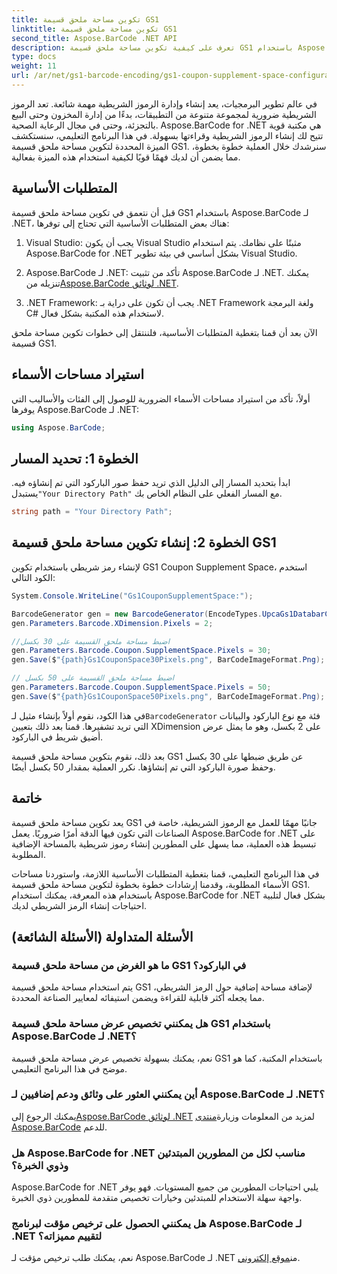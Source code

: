```yaml
---
title: تكوين مساحة ملحق قسيمة GS1
linktitle: تكوين مساحة ملحق قسيمة GS1
second_title: Aspose.BarCode .NET API
description: تعرف على كيفية تكوين مساحة ملحق قسيمة GS1 باستخدام Aspose.BarCode لـ .NET. اتبع دليلنا خطوة بخطوة لإتقان هذه الميزة.
type: docs
weight: 11
url: /ar/net/gs1-barcode-encoding/gs1-coupon-supplement-space-configuration/
---
```


في عالم تطوير البرمجيات، يعد إنشاء وإدارة الرموز الشريطية مهمة شائعة. تعد الرموز الشريطية ضرورية لمجموعة متنوعة من التطبيقات، بدءًا من إدارة المخزون وحتى البيع بالتجزئة، وحتى في مجال الرعاية الصحية. Aspose.BarCode for .NET هي مكتبة قوية تتيح لك إنشاء الرموز الشريطية وقراءتها بسهولة. في هذا البرنامج التعليمي، سنستكشف الميزة المحددة لتكوين مساحة ملحق قسيمة GS1. سنرشدك خلال العملية خطوة بخطوة، مما يضمن أن لديك فهمًا قويًا لكيفية استخدام هذه الميزة بفعالية.

## المتطلبات الأساسية

قبل أن نتعمق في تكوين مساحة ملحق قسيمة GS1 باستخدام Aspose.BarCode لـ .NET، هناك بعض المتطلبات الأساسية التي تحتاج إلى توفرها:

1. Visual Studio: يجب أن يكون Visual Studio مثبتًا على نظامك. يتم استخدام Aspose.BarCode for .NET بشكل أساسي في بيئة تطوير Visual Studio.

2.  Aspose.BarCode لـ .NET: تأكد من تثبيت Aspose.BarCode لـ .NET. يمكنك تنزيله من[Aspose.BarCode لوثائق .NET](https://reference.aspose.com/barcode/net/).

3. .NET Framework: يجب أن تكون على دراية بـ .NET Framework ولغة البرمجة C# لاستخدام هذه المكتبة بشكل فعال.

الآن بعد أن قمنا بتغطية المتطلبات الأساسية، فلننتقل إلى خطوات تكوين مساحة ملحق قسيمة GS1.

## استيراد مساحات الأسماء

أولاً، تأكد من استيراد مساحات الأسماء الضرورية للوصول إلى الفئات والأساليب التي يوفرها Aspose.BarCode لـ .NET:

```csharp
using Aspose.BarCode;
```

## الخطوة 1: تحديد المسار

 ابدأ بتحديد المسار إلى الدليل الذي تريد حفظ صور الباركود التي تم إنشاؤه فيه. يستبدل`"Your Directory Path"` مع المسار الفعلي على النظام الخاص بك.

```csharp
string path = "Your Directory Path";
```

## الخطوة 2: إنشاء تكوين مساحة ملحق قسيمة GS1

لإنشاء رمز شريطي باستخدام تكوين GS1 Coupon Supplement Space، استخدم الكود التالي:

```csharp
System.Console.WriteLine("Gs1CouponSupplementSpace:");

BarcodeGenerator gen = new BarcodeGenerator(EncodeTypes.UpcaGs1DatabarCoupon, "123456789012(8110)ASPOSE");
gen.Parameters.Barcode.XDimension.Pixels = 2;

//اضبط مساحة ملحق القسيمة على 30 بكسل
gen.Parameters.Barcode.Coupon.SupplementSpace.Pixels = 30;
gen.Save($"{path}Gs1CouponSpace30Pixels.png", BarCodeImageFormat.Png);

// اضبط مساحة ملحق القسيمة على 50 بكسل
gen.Parameters.Barcode.Coupon.SupplementSpace.Pixels = 50;
gen.Save($"{path}Gs1CouponSpace50Pixels.png", BarCodeImageFormat.Png);
```

 في هذا الكود، نقوم أولاً بإنشاء مثيل لـ`BarcodeGenerator` فئة مع نوع الباركود والبيانات التي تريد تشفيرها. قمنا بعد ذلك بتعيين XDimension على 2 بكسل، وهو ما يمثل عرض أضيق شريط في الباركود. 

بعد ذلك، نقوم بتكوين مساحة ملحق قسيمة GS1 عن طريق ضبطها على 30 بكسل وحفظ صورة الباركود التي تم إنشاؤها. نكرر العملية بمقدار 50 بكسل أيضًا.

## خاتمة

يعد تكوين مساحة ملحق قسيمة GS1 جانبًا مهمًا للعمل مع الرموز الشريطية، خاصة في الصناعات التي تكون فيها الدقة أمرًا ضروريًا. يعمل Aspose.BarCode for .NET على تبسيط هذه العملية، مما يسهل على المطورين إنشاء رموز شريطية بالمساحة الإضافية المطلوبة.

في هذا البرنامج التعليمي، قمنا بتغطية المتطلبات الأساسية اللازمة، واستوردنا مساحات الأسماء المطلوبة، وقدمنا إرشادات خطوة بخطوة لتكوين مساحة ملحق قسيمة GS1. باستخدام هذه المعرفة، يمكنك استخدام Aspose.BarCode for .NET بشكل فعال لتلبية احتياجات إنشاء الرمز الشريطي لديك.

## الأسئلة المتداولة (الأسئلة الشائعة)

### ما هو الغرض من مساحة ملحق قسيمة GS1 في الباركود؟
يتم استخدام مساحة ملحق قسيمة GS1 لإضافة مساحة إضافية حول الرمز الشريطي، مما يجعله أكثر قابلية للقراءة ويضمن استيفائه لمعايير الصناعة المحددة.

### هل يمكنني تخصيص عرض مساحة ملحق قسيمة GS1 باستخدام Aspose.BarCode لـ .NET؟
نعم، يمكنك بسهولة تخصيص عرض مساحة ملحق قسيمة GS1 باستخدام المكتبة، كما هو موضح في هذا البرنامج التعليمي.

### أين يمكنني العثور على وثائق ودعم إضافيين لـ Aspose.BarCode لـ .NET؟
 يمكنك الرجوع إلى[Aspose.BarCode لوثائق .NET](https://reference.aspose.com/barcode/net/) لمزيد من المعلومات وزيارة[منتدى Aspose.BarCode](https://forum.aspose.com/c/barcode/13) للدعم.

### هل Aspose.BarCode for .NET مناسب لكل من المطورين المبتدئين وذوي الخبرة؟
Aspose.BarCode for .NET يلبي احتياجات المطورين من جميع المستويات. فهو يوفر واجهة سهلة الاستخدام للمبتدئين وخيارات تخصيص متقدمة للمطورين ذوي الخبرة.

### هل يمكنني الحصول على ترخيص مؤقت لبرنامج Aspose.BarCode لـ .NET لتقييم مميزاته؟
 نعم، يمكنك طلب ترخيص مؤقت لـ Aspose.BarCode لـ .NET من[موقع إلكتروني](https://purchase.aspose.com/temporary-license/).
